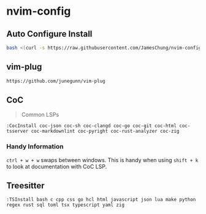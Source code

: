 # nvim-config

## Auto Configure Install

```sh
bash <(curl -s https://raw.githubusercontent.com/JamesChung/nvim-config/main/setup.sh)
```

## vim-plug

```sh
https://github.com/junegunn/vim-plug
```

## CoC

> Common LSPs

```vim
:CocInstall coc-json coc-sh coc-clangd coc-go coc-git coc-html coc-tsserver coc-markdownlint coc-pyright coc-rust-analyzer coc-zig
```

### Handy Information

`ctrl + w + w` swaps between windows. This is handy when using `shift + k` to look at documentation with CoC LSP.

## Treesitter

```vim
:TSInstall bash c cpp css go hcl html javascript json lua make python regex rust sql toml tsx typescript yaml zig
```

